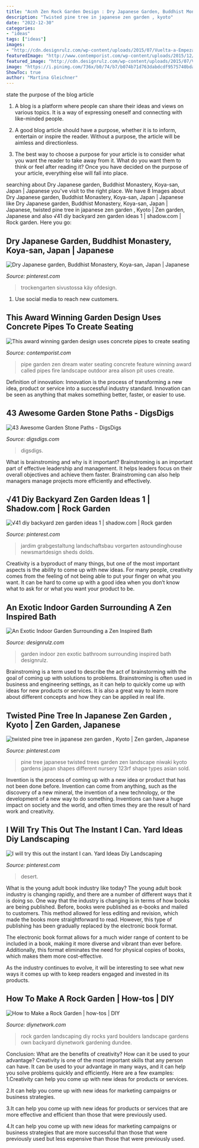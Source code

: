 ```yaml
---
title: "Acnh Zen Rock Garden Design : Dry Japanese Garden, Buddhist Monastery, Koya-san, Japan"
description: "Twisted pine tree in japanese zen garden , kyoto"
date: "2022-12-30"
categories:
- "ideas"
tags: ["ideas"]
images:
- "http://cdn.designrulz.com/wp-content/uploads/2015/07/Vuelta-a-Empezar-designrulz-5.jpg"
featuredImage: "http://www.contemporist.com/wp-content/uploads/2015/12/pipe-dream_071215_05.jpg"
featured_image: "http://cdn.designrulz.com/wp-content/uploads/2015/07/Vuelta-a-Empezar-designrulz-5.jpg"
image: "https://i.pinimg.com/736x/b0/74/b7/b074b71d763dabdcdf9575740bda9fe8--zen-gardens-japanese-gardens.jpg"
ShowToc: true
author: "Martina Gleichner"
---
```



state the purpose of the blog article
1. A blog is a platform where people can share their ideas and views on various topics. It is a way of expressing oneself and connecting with like-minded people.
2. A good blog article should have a purpose, whether it is to inform, entertain or inspire the reader. Without a purpose, the article will be aimless and directionless.

3. The best way to choose a purpose for your article is to consider what you want the reader to take away from it. What do you want them to think or feel after reading it? Once you have decided on the purpose of your article, everything else will fall into place.

	

		
searching about Dry Japanese garden, Buddhist Monastery, Koya-san, Japan | Japanese you've visit to the right place. We have 8 Images about Dry Japanese garden, Buddhist Monastery, Koya-san, Japan | Japanese like Dry Japanese garden, Buddhist Monastery, Koya-san, Japan | Japanese, twisted pine tree in japanese zen garden , Kyoto | Zen garden, Japanese and also √41 diy backyard zen garden ideas 1 | shadow.com | Rock garden. Here you go:
		
    
## Dry Japanese Garden, Buddhist Monastery, Koya-san, Japan | Japanese

<img loading=lazy src="https://i.pinimg.com/736x/b0/74/b7/b074b71d763dabdcdf9575740bda9fe8--zen-gardens-japanese-gardens.jpg" onerror="this.onerror=null;this.src='https://tse4.mm.bing.net/th?id=OIP.9v55ZpdJc2ApxzVy17sxeQHaFc&amp;pid=15.1';" alt="Dry Japanese garden, Buddhist Monastery, Koya-san, Japan | Japanese">

_Source: pinterest.com_

>trockengarten sivustossa käy ofdesign. 

	

1. Use social media to reach new customers.

    
## This Award Winning Garden Design Uses Concrete Pipes To Create Seating

<img loading=lazy src="http://www.contemporist.com/wp-content/uploads/2015/12/pipe-dream_071215_05.jpg" onerror="this.onerror=null;this.src='https://tse2.mm.bing.net/th?id=OIP._fHUxtix1n1MAJU7znO3CwHaLF&amp;pid=15.1';" alt="This award winning garden design uses concrete pipes to create seating">

_Source: contemporist.com_

>pipe garden zen dream water seating concrete feature winning award called pipes fire landscape outdoor area alison pit uses create. 

	

Definition of innovation:
Innovation is the process of transforming a new idea, product or service into a successful industry standard. Innovation can be seen as anything that makes something better, faster, or easier to use.

    
## 43 Awesome Garden Stone Paths - DigsDigs

<img loading=lazy src="https://www.digsdigs.com/photos/awesome-garden-stone-paths-40-554x738.jpg" onerror="this.onerror=null;this.src='https://tse4.mm.bing.net/th?id=OIP.yZZyOHdOUToI9TSxiakP5AHaJ3&amp;pid=15.1';" alt="43 Awesome Garden Stone Paths - DigsDigs">

_Source: digsdigs.com_

>digsdigs. 

	

What is brainstroming and why is it important?
Brainstroming is an important part of effective leadership and management. It helps leaders focus on their overall objectives and achieve them faster. Brainstroming can also help managers manage projects more efficiently and effectively.

    
## √41 Diy Backyard Zen Garden Ideas 1 | Shadow.com | Rock Garden

<img loading=lazy src="https://i.pinimg.com/736x/dd/28/18/dd2818894f9f5ddd30c1580a34a3e675.jpg" onerror="this.onerror=null;this.src='https://tse2.mm.bing.net/th?id=OIP.wsnU_3F9nIcmHf3_27VDgAHaJ3&amp;pid=15.1';" alt="√41 diy backyard zen garden ideas 1 | shadow.com | Rock garden">

_Source: pinterest.com_

>jardim grabgestaltung landschaftsbau vorgarten astoundinghouse newsmartdesign sheds dolds. 

	

Creativity is a byproduct of many things, but one of the most important aspects is the ability to come up with new ideas. For many people, creativity comes from the feeling of not being able to put your finger on what you want. It can be hard to come up with a good idea when you don’t know what to ask for or what you want your product to be.

    
## An Exotic Indoor Garden Surrounding A Zen Inspired Bath

<img loading=lazy src="http://cdn.designrulz.com/wp-content/uploads/2015/07/Vuelta-a-Empezar-designrulz-5.jpg" onerror="this.onerror=null;this.src='https://tse2.mm.bing.net/th?id=OIP.Sul6PYvmRnATAL723scaDQHaLH&amp;pid=15.1';" alt="An Exotic Indoor Garden Surrounding a Zen Inspired Bath">

_Source: designrulz.com_

>garden indoor zen exotic bathroom surrounding inspired bath designrulz. 

	

Brainstroming is a term used to describe the act of brainstorming with the goal of coming up with solutions to problems. Brainstroming is often used in business and engineering settings, as it can help to quickly come up with ideas for new products or services. It is also a great way to learn more about different concepts and how they can be applied in real life.

    
## Twisted Pine Tree In Japanese Zen Garden , Kyoto | Zen Garden, Japanese

<img loading=lazy src="https://i.pinimg.com/originals/c7/10/af/c710afb2d339bece9be031ae93967ef9.jpg" onerror="this.onerror=null;this.src='https://tse1.mm.bing.net/th?id=OIP.pr8kD23Xw7GONFVpwCEkXgHaE8&amp;pid=15.1';" alt="twisted pine tree in japanese zen garden , Kyoto | Zen garden, Japanese">

_Source: pinterest.com_

>pine tree japanese twisted trees garden zen landscape niwaki kyoto gardens japan shapes different nursery 123rf shape types asian sold. 

	

Invention is the process of coming up with a new idea or product that has not been done before. Invention can come from anything, such as the discovery of a new mineral, the invention of a new technology, or the development of a new way to do something. Inventions can have a huge impact on society and the world, and often times they are the result of hard work and creativity.

    
## I Will Try This Out The Instant I Can. Yard Ideas Diy Landscaping

<img loading=lazy src="https://i.pinimg.com/originals/3a/5c/ed/3a5cedc2c8fc4d93c3bfbc01d415f76e.jpg" onerror="this.onerror=null;this.src='https://tse2.mm.bing.net/th?id=OIP.9QhHkVq4L-50BFTb3qXAIgHaLJ&amp;pid=15.1';" alt="I will try this out the instant I can. Yard Ideas Diy Landscaping">

_Source: pinterest.com_

>desert. 

	

What is the young adult book industry like today?
The young adult book industry is changing rapidly, and there are a number of different ways that it is doing so. One way that the industry is changing is in terms of how books are being published. 
Before, books were published as e-books and mailed to customers. This method allowed for less editing and revision, which made the books more straightforward to read. However, this type of publishing has been gradually replaced by the electronic book format. 

The electronic book format allows for a much wider range of content to be included in a book, making it more diverse and vibrant than ever before. Additionally, this format eliminates the need for physical copies of books, which makes them more cost-effective. 

As the industry continues to evolve, it will be interesting to see what new ways it comes up with to keep readers engaged and invested in its products.

    
## How To Make A Rock Garden | How-tos | DIY

<img loading=lazy src="http://diy.sndimg.com/content/dam/images/diy/fullset/2006/2/27/0/droc209_1cb.jpg.rend.hgtvcom.1280.960.suffix/1420762722705.jpeg" onerror="this.onerror=null;this.src='https://tse4.mm.bing.net/th?id=OIP.U5HK_J6W3T934sHRbPvVogHaFj&amp;pid=15.1';" alt="How to Make a Rock Garden | how-tos | DIY">

_Source: diynetwork.com_

>rock garden landscaping diy rocks yard boulders landscape gardens own backyard diynetwork gardening dundee. 

	

Conclusion: What are the benefits of creativity? How can it be used to your advantage?
Creativity is one of the most important skills that any person can have. It can be used to your advantage in many ways, and it can help you solve problems quickly and efficiently. Here are a few examples: 
1.Creativity can help you come up with new ideas for products or services.

2.It can help you come up with new ideas for marketing campaigns or business strategies.

3.It can help you come up with new ideas for products or services that are more effective and efficient than those that were previously used.

4.It can help you come up with new ideas for marketing campaigns or business strategies that are more successful than those that were previously used but less expensive than those that were previously used.

